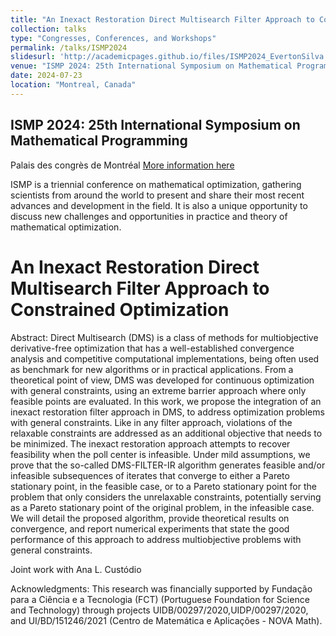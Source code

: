 ```yaml
---
title: "An Inexact Restoration Direct Multisearch Filter Approach to Constrained Optimization"
collection: talks
type: "Congresses, Conferences, and Workshops"
permalink: /talks/ISMP2024
slidesurl: 'http://academicpages.github.io/files/ISMP2024_EvertonSilva.pdf'
venue: "ISMP 2024: 25th International Symposium on Mathematical Programming"
date: 2024-07-23
location: "Montreal, Canada"
---
```


## ISMP 2024: 25th International Symposium on Mathematical Programming
Palais des congrès de Montréal
[More information here](https://ismp2024.gerad.ca/)

ISMP is a triennial conference on mathematical optimization, gathering scientists from around the world to present and share their most recent advances and development in the field. It is also a unique opportunity to discuss new challenges and opportunities in practice and theory of mathematical optimization.

An Inexact Restoration Direct Multisearch Filter Approach to Constrained Optimization
=====
Abstract: Direct Multisearch (DMS) is a class of methods for multiobjective derivative-free optimization that has a well-established convergence analysis and competitive computational implementations, being often used as benchmark for new algorithms or in practical applications. From a theoretical point of view, DMS was developed for continuous optimization with general constraints, using an extreme barrier approach where only feasible points are evaluated. In this work, we propose the integration of an inexact restoration filter approach in DMS, to address optimization problems with general constraints. Like in any filter approach, violations of the relaxable constraints are addressed as an additional objective that needs to be minimized. The inexact restoration approach attempts to recover feasibility when the poll center is infeasible. Under mild assumptions, we prove that the so-called DMS-FILTER-IR algorithm generates feasible and/or infeasible subsequences of iterates that converge to either a Pareto stationary point, in the feasible case, or to a Pareto stationary point for the problem that only considers the unrelaxable constraints, potentially serving as a Pareto stationary point of the original problem, in the infeasible case. We will detail the proposed algorithm, provide theoretical results on convergence, and report numerical experiments that state the good performance of this approach to address multiobjective problems with general constraints.

Joint work with Ana L. Custódio

Acknowledgments: This research was financially supported by Fundação para a Ciência e a Tecnologia (FCT) (Portuguese Foundation for Science and Technology) through projects UIDB/00297/2020,UIDP/00297/2020, and UI/BD/151246/2021 (Centro de Matemática e Aplicações - NOVA Math).